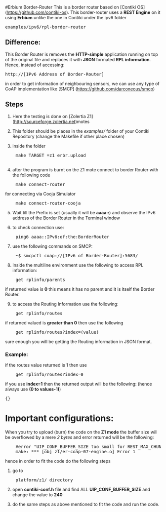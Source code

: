#Erbium Border-Router
This is a border router based on [Contiki OS] (https://github.com/contiki-os).
This border-router uses a **REST Engine** on it using **Erbium** unlike the one in Contiki under the ipv6 folder
 <pre>examples/ipv6/rpl-border-router</pre>
## Difference:
This Border Router is removes the __HTTP-simple__ application running on top of the original file and replaces it with __JSON__ formated __RPL information__.
Hence, instead of accessing: 
<pre>http://[IPv6 Address of Border-Router]</pre> 
in order to get information of neighbouring sensors, we can use any type of CoAP implementation like [SMCP] (https://github.com/darconeous/smcp)

## Steps
1. Here the testing is done on [Zolertia Z1] (http://sourceforge.zolertia.net)motes

2. This folder should be places in the *examples/* folder of your Contiki Repository (change the Makefile if other place chosen)

3. inside the folder
<pre>
	make TARGET =z1 erbr.upload

</pre>

4. after the program is burnt on the Z1 mote connect to border Router with the following code
<pre>
	make connect-router
</pre>
for connecting via Cooja Simulator
<pre>
	make connect-router-cooja
</pre>

5. Wait till the Prefix is set (usually it will be __aaaa::__) and observe the IPv6 address of the Border Router in the Terminal window

6. to check connection use:
<pre>
	ping6 aaaa::IPv6:of:the:BorderRouter
</pre>

7. use the following commands on SMCP:
<pre>
	~$ smcpctl coap://[IPv6 of Border-Router]:5683/
</pre>

8. Inside the multiline environment use the following to access RPL information:
<pre>
	get rplinfo/parents
</pre>
if returned value is __0__ this means it has no parent and it is itself the Border Router.

9. to access the Routing Information use the following:
<pre>
	get rplinfo/routes
</pre>

if returned valued is **greater than 0** then use the following 
<pre>
	get rplinfo/routes?index=(value)
</pre>

sure enough you will be getting the Routing information in JSON format.

### Example:

if the routes value returned is 1 then use
<pre>
	get rplinfo/routes?index=0
</pre>	

if you use __index=1__ then the returned output will be the following: (hence always use __(0 to values-1)__)
<pre>{}</pre>

# Important configurations:

When you try to upload (burn) the code on the __Z1 mode__ the buffer size will be overflowed by a mere *2 bytes* and error returned will be the following:
<pre>
	#error "UIP_CONF_BUFFER_SIZE too small for REST_MAX_CHUNK_SIZE"
	make: *** [obj_z1/er-coap-07-engine.o] Error 1
</pre>

hence in order to fit the code do the following steps

1. go to 
<pre>
	platform/z1/ directory
</pre>

2. open __contiki-conf.h__ file and find ALL __UIP_CONF_BUFFER_SIZE__ and change the value to __240__

3. do the same steps as above mentioned to fit the code and run the code.
